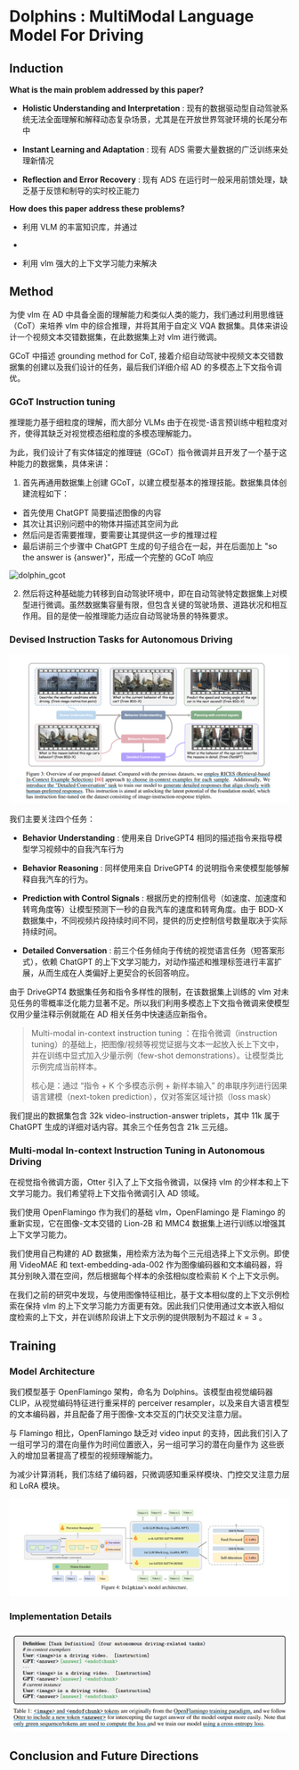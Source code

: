 # Dolphins : MultiModal Language Model For Driving

## Induction

**What is the main problem addressed by this paper?**

- **Holistic Understanding and Interpretation** : 现有的数据驱动型自动驾驶系统无法全面理解和解释动态复杂场景，尤其是在开放世界驾驶环境的长尾分布中

- **Instant Learning and Adaptation** : 现有 ADS 需要大量数据的广泛训练来处理新情况

- **Reflection and Error Recovery** : 现有 ADS 在运行时一般采用前馈处理，缺乏基于反馈和制导的实时校正能力

**How does this paper address these problems?**

- 利用 VLM 的丰富知识库，并通过

- 

- 利用 vlm 强大的上下文学习能力来解决

## Method

为使 vlm 在 AD 中具备全面的理解能力和类似人类的能力，我们通过利用思维链（CoT）来培养 vlm 中的综合推理，并将其用于自定义 VQA 数据集。具体来讲设计一个视频文本交错数据集，在此数据集上对 vlm 进行微调。

GCoT 中描述 grounding method for CoT, 接着介绍自动驾驶中视频文本交错数据集的创建以及我们设计的任务，最后我们详细介绍 AD 的多模态上下文指令调优。

### GCoT Instruction tuning

推理能力基于细粒度的理解，而大部分 VLMs 由于在视觉-语言预训练中粗粒度对齐，使得其缺乏对视觉模态细粒度的多模态理解能力。

为此，我们设计了有实体锚定的推理链（GCoT）指令微调并且开发了一个基于这种能力的数据集，具体来讲：

1. 首先再通用数据集上创建 GCoT，以建立模型基本的推理技能。数据集具体创建流程如下：
  -  首先使用 ChatGPT 简要描述图像的内容
  -  其次让其识别问题中的物体并描述其空间为此
  -  然后问是否需要推理，要需要让其提供这一步的推理过程
  -  最后讲前三个步骤中 ChatGPT 生成的句子组合在一起，并在后面加上 "so the answer is {answer}"，形成一个完整的 GCoT 响应

![dolphin_gcot](./pictures/dolphin_gcot.png)

2. 然后将这种基础能力转移到自动驾驶环境中，即在自动驾驶特定数据集上对模型进行微调。虽然数据集容量有限，但包含关键的驾驶场景、道路状况和相互作用。目的是使一般推理能力适应自动驾驶场景的特殊要求。


### Devised Instruction Tasks for Autonomous Driving

![dolphin_dataset_overview](./pictures/dolphin_dataset_overview.png)

我们主要关注四个任务：

- **Behavior Understanding** : 使用来自 DriveGPT4 相同的描述指令来指导模型学习视频中的自我汽车行为

- **Behavior Reasoning** : 同样使用来自 DriveGPT4 的说明指令来使模型能够解释自我汽车的行为。

- **Prediction with Control Signals** : 根据历史的控制信号（如速度、加速度和转弯角度等）让模型预测下一秒的自我汽车的速度和转弯角度。由于 BDD-X 数据集中，不同视频片段持续时间不同，提供的历史控制信号数量取决于实际持续时间。

- **Detailed Conversation** : 前三个任务倾向于传统的视觉语言任务（短答案形式），依赖 ChatGPT 的上下文学习能力，对动作描述和推理标签进行丰富扩展，从而生成在人类偏好上更契合的长回答响应。

由于 DriveGPT4 数据集任务和指令多样性的限制，在该数据集上训练的 vlm 对未见任务的零概率泛化能力显著不足。所以我们利用多模态上下文指令微调来使模型仅用少量注释示例就能在 AD 相关任务中快速适应新指令。

> Multi-modal in-context instruction tuning ：在指令微调（instruction tuning）的基础上，把图像/视频等视觉证据与文本一起放入长上下文中，并在训练中显式加入少量示例（few-shot demonstrations）。让模型类比示例完成当前样本。
>
>   核心是：通过 “指令 + K 个多模态示例 + 新样本输入” 的串联序列进行因果语言建模（next-token prediction），仅对答案区域计损（loss mask）
>
 

我们提出的数据集包含 32k video-instruction-answer triplets，其中 11k 属于 ChatGPT 生成的详细对话内容。其余三个任务包含 21k 三元组。

### Multi-modal In-context Instruction Tuning in Autonomous Driving

在视觉指令微调方面，Otter 引入了上下文指令微调，以保持 vlm 的少样本和上下文学习能力。我们希望将上下文指令微调引入 AD 领域。

我们使用 OpenFlamingo 作为我们的基础 vlm，OpenFlamingo 是 Flamingo 的重新实现，它在图像-文本交错的 Lion-2B 和 MMC4 数据集上进行训练以增强其上下文学习能力。

我们使用自己构建的 AD 数据集，用检索方法为每个三元组选择上下文示例。即使用 VideoMAE 和 text-embedding-ada-002 作为图像编码器和文本编码器，将其分别映入潜在空间，然后根据每个样本的余弦相似度检索前 K 个上下文示例。

在我们之前的研究中发现，与使用图像特征相比，基于文本相似度的上下文示例检索在保持 vlm 的上下文学习能力方面更有效。因此我们只使用通过文本嵌入相似度检索的上下文，并在训练阶段讲上下文示例的提供限制为不超过 $k = 3$ 。

## Training

### Model Architecture

我们模型基于 OpenFlamingo 架构，命名为 Dolphins。该模型由视觉编码器 CLIP，从视觉编码特征进行重采样的 perceiver resampler，以及来自大语言模型的文本编码器，并且配备了用于图像-文本交互的门状交叉注意力层。

与 Flamingo 相比，OpenFlamingo 缺乏对 video input 的支持，因此我们引入了一组可学习的潜在向量作为时间位置嵌入，另一组可学习的潜在向量作为
这些嵌入的增加显著提高了模型的视频理解能力。

为减少计算消耗，我们冻结了编码器，只微调感知重采样模块、门控交叉注意力层和 LoRA 模块。


![dolphins_model_architecture](./pictures/dolphins_model_architecture.png)


### Implementation Details

![dolphin_imple_detail](./pictures/dolphin_imple_detail.png)



## Conclusion and Future Directions











